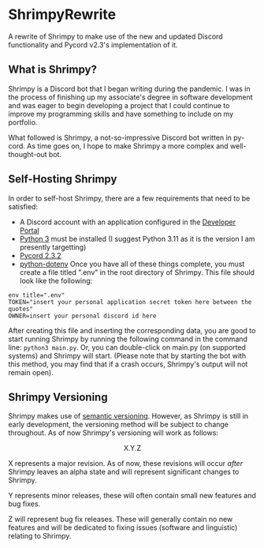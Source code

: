 # ShrimpyRewrite
A rewrite of Shrimpy to make use of the new and updated Discord functionality and Pycord v2.3's implementation of it.

## What is Shrimpy?
Shrimpy is a Discord bot that I began writing during the pandemic. I was in the process of finishing up my associate's degree in software development and was eager to begin developing a project that I could continue to improve my programming skills and have something to include on my portfolio.

What followed is Shrimpy, a not-so-impressive Discord bot written in py-cord. As time goes on, I hope to make Shrimpy a more complex and well-thought-out bot. 

## Self-Hosting Shrimpy
In order to self-host Shrimpy, there are a few requirements that need to be satisfied:
- A Discord account with an application configured in the [Developer Portal](https://discord.com/developers/docs/getting-started)
- [Python 3](https://www.python.org/downloads/release/python-3110/) must be installed (I suggest Python 3.11 as it is the version I am presently targetting)
- [Pycord 2.3.2](https://github.com/Pycord-Development/pycord)
- [python-dotenv](https://pypi.org/project/python-dotenv/)
Once you have all of these things complete, you must create a file titled ".env" in the root directory of Shrimpy. This file should look like the following:
```.env
env title=".env"
TOKEN="insert your personal application secret token here between the quotes"
OWNER=insert your personal discord id here
```
After creating this file and inserting the corresponding data, you are good to start running Shrimpy by running the following command in the command line:
```python3 main.py```.
Or, you can double-click on main.py (on supported systems) and Shrimpy will start. (Please note that by starting the bot with this method, you may find that if a crash occurs, Shrimpy's output will not remain open).

## Shrimpy Versioning
Shrimpy makes use of [semantic versioning](https://semver.org). However, as Shrimpy is still in early development, the versioning method will be subject to change throughout. As of now Shrimpy's versioning will work as follows:

<p align="center">X.Y.Z</p>

X represents a major revision. As of now, these revisions will occur *after* Shrimpy leaves an alpha state and will represent significant changes to Shrimpy. 

Y represents minor releases, these will often contain small new features and bug fixes. 

Z will represent bug fix releases. These will generally contain no new features and will be dedicated to fixing issues (software and linguistic) relating to Shrimpy.